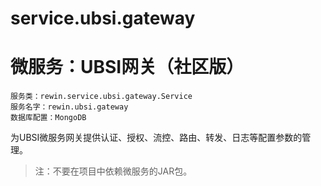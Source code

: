 # service.ubsi.gateway
微服务：UBSI网关（社区版）
===
```
服务类：rewin.service.ubsi.gateway.Service
服务名字：rewin.ubsi.gateway
数据库配置：MongoDB
```
为UBSI微服务网关提供认证、授权、流控、路由、转发、日志等配置参数的管理。
> 注：不要在项目中依赖微服务的JAR包。